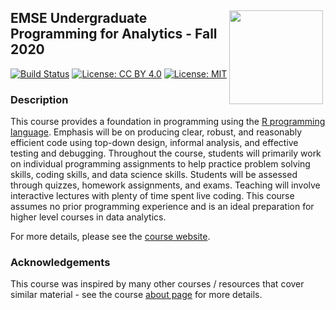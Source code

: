 <h2 style="width: 500px;">
<img style="float: right;" width="150" src="https://github.com/emse-p4a-gwu/2020-Fall/blob/master/images/p4a_hex_sticker.png?raw=true">
EMSE Undergraduate Programming for Analytics - Fall 2020
</h2> 

[![Build Status](https://travis-ci.com/emse-p4a-gwu/2020-Fall.svg?branch=master)](https://travis-ci.com/emse-p4a-gwu/2020-Fall)
[![License: CC BY 4.0](https://img.shields.io/badge/License-CC%20BY%204.0-lightgrey.svg)](https://creativecommons.org/licenses/by/4.0/)
[![License: MIT](https://img.shields.io/badge/License-MIT-yellow.svg)](https://opensource.org/licenses/MIT)

### Description

This course provides a foundation in programming using the [R programming language](https://www.r-project.org/). Emphasis will be on producing clear, robust, and reasonably efficient code using top-down design, informal analysis, and effective testing and debugging. Throughout the course, students will primarily work on individual programming assignments to help practice problem solving skills, coding skills, and data science skills. Students will be assessed through quizzes, homework assignments, and exams. Teaching will involve interactive lectures with plenty of time spent live coding. This course assumes no prior programming experience and is an ideal preparation for higher level courses in data analytics.

For more details, please see the [course website](https://emse-p4a-gwu.github.io/2020-Fall).

### Acknowledgements

This course was inspired by many other courses / resources that cover similar material - see the course [about page](https://emse-p4a-gwu.github.io/2020-Fall/about.html) for more details.
